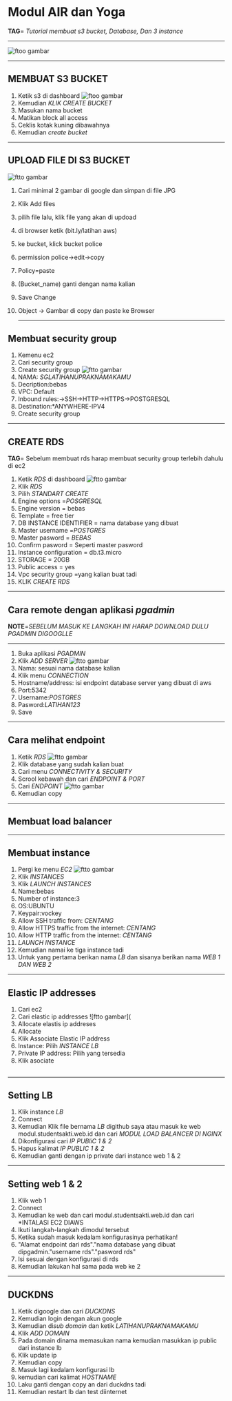 # Modul AIR dan Yoga
**TAG**= *Tutorial membuat s3 bucket, Database, Dan 3 instance*

---

![ftoo gambar](https://github.com/Airlangga-cihuy/modul/blob/main/topologi.jpg?raw=true)

---

## MEMBUAT S3 BUCKET

1. Ketik s3 di dashboard
![ftoo gambar](https://github.com/Airlangga-cihuy/modul/blob/main/s3.png)
3. Kemudian *KLIK CREATE BUCKET*
4. Masukan nama bucket
5. Matikan block all access
6. Ceklis kotak kuning dibawahnya
7. Kemudian *create bucket*

---

## UPLOAD FILE DI S3 BUCKET
![ftto gambar](https://github.com/Airlangga-cihuy/modul/blob/main/S3bucket.png)
1. Cari minimal 2 gambar di google dan simpan di file JPG
2. Klik Add files
3. pilih file lalu, klik file yang akan di updoad
4. di browser ketik (bit.ly/latihan aws)
5. ke bucket, klick bucket police
6. permission police->edit->copy
7. Policy=paste
8. (Bucket_name) ganti dengan nama kalian
9. Save Change 
10. Object -> Gambar di copy dan paste ke Browser

    ---

## Membuat security group
1. Kemenu ec2
2. Cari security group
3. Create security group
![ftto gambar](https://github.com/Airlangga-cihuy/modul/blob/main/sg.png)
5. NAMA: *SGLATIHANUPRAKNAMAKAMU*
6. Decription:bebas
7. VPC: Default
8. Inbound rules:->SSH->HTTP->HTTPS->POSTGRESQL
9. Destination:*ANYWHERE-IPV4
10. Create security group

---

 ## CREATE RDS
**TAG**= Sebelum membuat rds harap membuat security group terlebih dahulu di ec2
 1. Ketik *RDS* di dashboard
![ftto gambar](https://github.com/Airlangga-cihuy/modul/blob/main/RDS.jpg)
 3. Klik *RDS*
 4. Pilih *STANDART CREATE*
 5. Engine options =*POSGRESQL*
 6. Engine version = bebas
 7. Template = free tier
 8. DB INSTANCE IDENTIFIER = nama database yang dibuat
 9. Master username =*POSTGRES*
 10. Master pasword = *BEBAS*
 11. Confirm pasword = Seperti master pasword
 12. Instance configuration = db.t3.micro
 13. STORAGE = 20GB
 14. Public access = yes
 15. Vpc security group =yang kalian buat tadi
 16. KLIK *CREATE RDS*

---

## Cara remote dengan aplikasi *pgadmin*
**NOTE**=*SEBELUM MASUK KE LANGKAH INI HARAP DOWNLOAD DULU PGADMIN DIGOOGLLE*

---

1. Buka aplikasi *PGADMIN*
2. Klik *ADD SERVER*
![ftto gambar](https://github.com/Airlangga-cihuy/modul/blob/main/pgadmin.jpg)
4. Nama: sesuai nama database kalian
5. Klik menu *CONNECTION*
6. Hostname/address: isi endpoint database server yang dibuat di aws
7. Port:5342
8. Username:*POSTGRES*
9. Pasword:*LATIHAN123*
10. Save

 ---

 ## Cara melihat endpoint
 1. Ketik *RDS*
![ftto gambar](https://github.com/Airlangga-cihuy/modul/blob/main/RDS%201.jpg)
 3. Klik database yang sudah kalian buat
 4. Cari menu *CONNECTIVITY & SECURITY*
 5. Scrool kebawah dan cari *ENDPOINT & PORT*
 6. Cari *ENDPOINT*
![ftto gambar](https://github.com/Airlangga-cihuy/modul/blob/main/RDS%202.jpg)
 8. Kemudian copy

---

## Membuat load balancer

---
## Membuat instance
1. Pergi ke menu *EC2*
![ftto gambar](https://github.com/Airlangga-cihuy/modul/blob/main/EC2.jpg)
3. Klik *INSTANCES*
4. Klik *LAUNCH INSTANCES*
5. Name:bebas
6. Number of instance:3
7. OS:UBUNTU
8. Keypair:vockey
9. Allow SSH traffic from: *CENTANG*
10. Allow HTTPS traffic from the internet: *CENTANG*
11. Allow HTTP traffic from the internet: *CENTANG*
12. *LAUNCH INSTANCE*
13. Kemudian namai ke tiga instance tadi
14. Untuk yang pertama berikan nama *LB* dan sisanya berikan nama *WEB 1 DAN WEB 2*

---

## Elastic IP addresses
1. Cari ec2
2. Cari elastic ip addresses
![ftto gambar](
4. Allocate elastis ip addreses
5. Allocate
6. Klik Associate Elastic IP address
7. Instance: Pilih *INSTANCE LB*
8. Private IP address: Pilih yang tersedia
9. Klik asociate


##

---

## Setting LB
1. Klik instance *LB*
2. Connect
3. Kemudian Klik file bernama *LB* digithub saya atau masuk ke web modul.studentsakti.web.id dan cari *MODUL LOAD BALANCER DI NGINX*
4. Dikonfigurasi cari *IP PUBliC 1 & 2*
5. Hapus kalimat *IP PUBLIC 1 & 2*
6. Kemudian ganti dengan ip private dari instance web 1 & 2

---

## Setting web 1 & 2
1. Klik web 1
2. Connect
3. Kemudian ke web dan cari modul.studentsakti.web.id dan cari *INTALASI EC2 DIAWS
4. Ikuti langkah-langkah dimodul tersebut
5. Ketika sudah masuk kedalam konfigurasinya perhatikan!
6. "Alamat endpoint dari rds"."nama database yang dibuat dipgadmin."username rds"."pasword rds"
7. Isi sesuai dengan konfigurasi di rds
8. Kemudian lakukan hal sama pada web ke 2

---

## DUCKDNS
1. Ketik digoogle dan cari *DUCKDNS*
2. Kemudian login dengan akun google
3. Kemudian di*sub domain* dan ketik *LATIHANUPRAKNAMAKAMU*
4. Klik *ADD DOMAIN*
5. Pada domain dinama memasukan nama kemudian masukkan ip public dari instance lb
6. Klik update ip
7. Kemudian copy
8. Masuk lagi kedalam konfigurasi lb
9. kemudian cari kalimat *HOSTNAME*
10. Laku ganti dengan copy an dari duckdns tadi
11. Kemudian restart lb dan test diinternet






